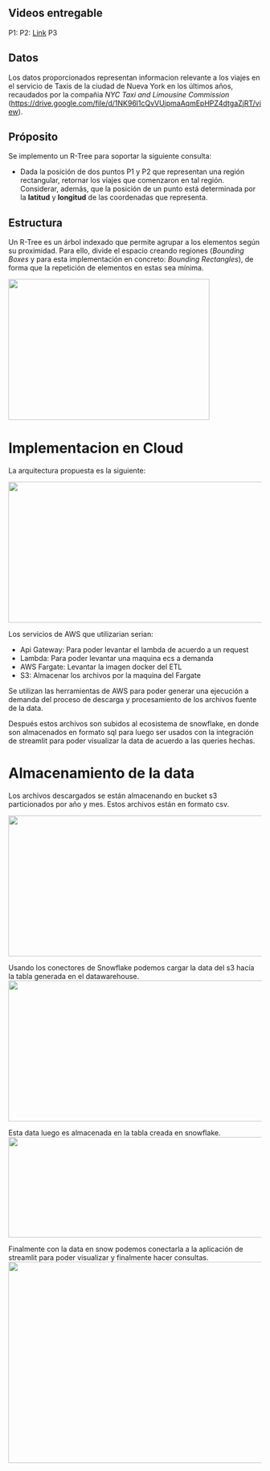 ## Videos entregable

P1: 
P2: [Link](https://drive.google.com/file/d/1XldyDyASrtgk0fc0-sRAC1eY5k83pe_Y/view?usp=sharing)
P3

## Datos 
Los datos proporcionados representan informacion relevante a los viajes en el servicio de Taxis de la ciudad de Nueva York en los últimos años, recaudados por la compañia *NYC Taxi and Limousine Commission* (https://drive.google.com/file/d/1NK96l1cQvVUjpmaAqmEpHPZ4dtgaZjRT/view).   
## Próposito
Se implemento un R-Tree para soportar la siguiente consulta:  
* Dada la posición de dos puntos P1 y P2 que representan una región rectangular, retornar los viajes que comenzaron en tal región.
Considerar, además, que la posición de un punto está determinada por la **latitud** y **longitud** de las coordenadas que representa.
## Estructura
Un R-Tree es un árbol indexado que permite agrupar a los elementos según su proximidad. Para ello, divide el espacio creando regiones (*Bounding Boxes* y para esta implementación en concreto: *Bounding Rectangles*), de forma que la repetición de elementos en estas sea mínima.

<img src="https://github.com/ecordovaa/cc_proyecto/blob/main/src/Rtree.png" width="400" height="280" class="center">

# Implementacion en Cloud

La arquitectura propuesta es la siguiente:

<img src="https://media.discordapp.net/attachments/707425093256609834/1172379957025050794/image.png?width=1920&height=592" width="800" height="280" class="center">

Los servicios de AWS que utilizarian serian:
* Api Gateway: Para poder levantar el lambda de acuerdo a un request
* Lambda: Para poder levantar una maquina ecs a demanda
* AWS Fargate: Levantar la imagen docker del ETL
* S3: Almacenar los archivos por la maquina del Fargate


Se utilizan las herramientas de AWS para poder generar una ejecución a demanda del proceso de descarga y procesamiento de los archivos fuente de la data.

Después estos archivos son subidos al ecosistema de snowflake, en donde son almacenados en formato sql para luego ser usados con la integración de streamlit para poder visualizar la data de acuerdo a las queries hechas.



# Almacenamiento de la data

Los archivos descargados se están almacenando en bucket s3 particionados por año y mes. Estos archivos están en formato csv.

<img src="https://media.discordapp.net/attachments/707425093256609834/1172757941334577172/image.png?ex=65617af2&is=654f05f2&hm=167a711044729e93e6caf7db2dcf2fbac95c5f38c22c0eb2db3ab3dc09326561" width="800" height="280" class="center">

Usando los conectores de Snowflake podemos cargar la data del s3 hacía la tabla generada en el datawarehouse.
<img src="https://media.discordapp.net/attachments/707425093256609834/1172761423257022484/image.png?ex=65617e30&is=654f0930&hm=4cbb58b72e3a08b02465f9fcd46497305c9668eab6e27ab05be93aff29edfcc5&=&width=1920&height=768" width="800" height="280" class="center">

Esta data luego es almacenada en la tabla creada en snowflake.
<img src="https://cdn.discordapp.com/attachments/707425093256609834/1172916017635270666/image.png?ex=65620e2a&is=654f992a&hm=dc072f384145b446b7ee1ae9a277d690e61794808aa3a1ad0b6358362d15fb31&" width="600" height="200" class="center">

Finalmente con la data en snow podemos conectarla a la aplicación de streamlit para poder visualizar y finalmente hacer consultas.
<img src="https://media.discordapp.net/attachments/707425093256609834/1172916416098349158/image.png?ex=65620e89&is=654f9989&hm=70093bac1af402f69c8d0c265a0119cdae689f97bcbf3674d015d7809192ca44&" width="800" height="400" class="center">
